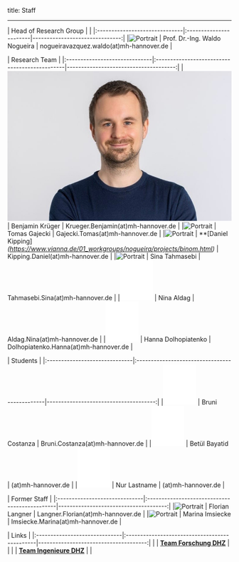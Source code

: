 title: Staff
- - - 
| Head of Research Group                                   |                                      |
|:------------------------------|:-----------------------|-------------------------------:|
|![Portrait](staff/Nogueiraklein.jpg) | Prof. Dr.-Ing. Waldo Nogueira | nogueiravazquez.waldo(at)mh-hannover.de   |
 
| Research Team                                                                                                      |
|:------------------------------|:----------------------------------------------|--------------------------------------:|
|![Portrait](staff/Krueger.jpg) | Benjamin Krüger        | Krueger.Benjamin(at)mh-hannover.de |
|![Portrait](staff/Gajecki.jpg)	| Tomas Gajecki 				 | Gajecki.Tomas(at)mh-hannover.de	   |
|![Portrait](staff/Alrutz.jpg)	| **[Daniel Kipping]*(https://www.vianna.de/01_workgroups/nogueira/projects/binom.html)*  				 | Kipping.Daniel(at)mh-hannover.de	   |
|![Portrait](staff/Tahmasebi.jpg)	| Sina Tahmasebi 				 | Tahmasebi.Sina(at)mh-hannover.de	   |
|![Portrait](staff/blank.jpg)	| Nina Aldag 				 | Aldag.Nina(at)mh-hannover.de	   |
|![Portrait](staff/blank.jpg)	| Hanna Dolhopiatenko 				 | Dolhopiatenko.Hanna(at)mh-hannover.de	   |



| Students                                                                                                      |
|:------------------------------|:----------------------------------------------|--------------------------------------:|
|![Portrait](staff/blank.jpg)	| Bruni Costanza        | Bruni.Costanza(at)mh-hannover.de	 |
|![Portrait](staff/blank.jpg)	| Betül Bayatid 			 | (at)mh-hannover.de	 |
|![Portrait](staff/blank.jpg)	| Nur  Lastname			 | 	(at)mh-hannover.de |



| Former Staff                                                                                                      |
|:------------------------------|:----------------------------------------------|--------------------------------------:|
|![Portrait](staff/Langner.jpg)	| Florian Langner        | Langner.Florian(at)mh-hannover.de	 |
|![Portrait](staff/Imsiecke.jpg)	| Marina Imsiecke 			 | Imsiecke.Marina(at)mh-hannover.de	 |



| Links                                                                                                      |
|:------------------------------|:----------------------------------------------|--------------------------------------:|
| | **[Team Forschung DHZ](https://www.hoerzentrum-hannover.de/wir-ueber-uns/team/forschung/)**    |      |
|	| **[Team Ingenieure DHZ](https://www.hoerzentrum-hannover.de/wir-ueber-uns/team/ingenieure/)** 	|  	   |

